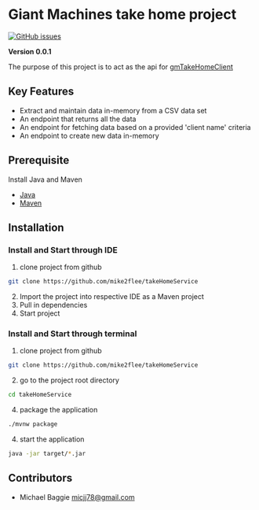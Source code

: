 # Giant Machines take home project
[![GitHub issues](https://img.shields.io/github/issues/mike2flee/takeHomeService)](https://github.com/mike2flee/takeHomeService/issues)

**Version 0.0.1**

The purpose of this project is to act as the api for [gmTakeHomeClient](https://github.com/mike2flee/gmTakeHomeClient/)

## Key Features
- Extract and maintain data in-memory from a CSV data set
- An endpoint that returns all the data
- An endpoint for fetching data based on a provided 'client name' criteria
- An endpoint to create new data in-memory

## Prerequisite
Install Java and Maven
- [Java](https://www.oracle.com/java/technologies/downloads/)
- [Maven](https://maven.apache.org/install.html)

## Installation

### Install and Start through IDE
1. clone project from github

```bash
git clone https://github.com/mike2flee/takeHomeService
```
2. Import the project into respective IDE as a Maven project
3. Pull in dependencies 
4. Start project

### Install and Start through terminal
1. clone project from github

```bash
git clone https://github.com/mike2flee/takeHomeService
```

2. go to the project root directory

```bash
cd takeHomeService
```

4. package the application 

```bash
./mvnw package
```
4. start the application 

```bash
java -jar target/*.jar
```


## Contributors

- Michael Baggie <micjj78@gmail.com>



